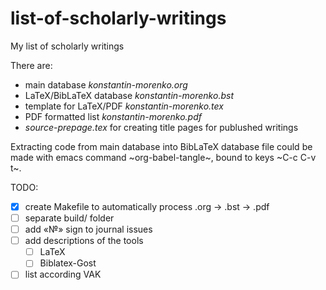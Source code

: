 # list-of-scholarly-writings

My list of scholarly writings

There are:
- main database *konstantin-morenko.org*
- LaTeX/BibLaTeX database *konstantin-morenko.bst*
- template for LaTeX/PDF *konstantin-morenko.tex*
- PDF formatted list *konstantin-morenko.pdf*
- *source-prepage.tex* for creating title pages for publushed writings

Extracting code from main database into BibLaTeX database file could
be made with emacs command ~org-babel-tangle~, bound to keys
~C-c C-v t~.

TODO:

- [X] create Makefile to automatically process .org -> .bst -> .pdf
- [ ] separate build/ folder
- [ ] add «№» sign to journal issues
- [ ] add descriptions of the tools
  - [ ] LaTeX
  - [ ] Biblatex-Gost
- [ ] list according VAK
